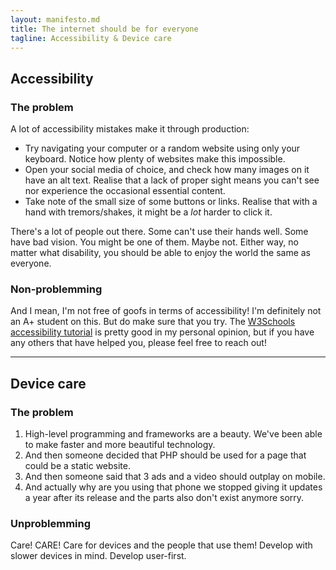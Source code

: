 ```yaml
---
layout: manifesto.md
title: The internet should be for everyone
tagline: Accessibility & Device care
---
```


## Accessibility
### The problem
A lot of accessibility mistakes make it through production:
- Try navigating your computer or a random website using only your keyboard. Notice how plenty of websites make this impossible.
- Open your social media of choice, and check how many images on it have an alt text. Realise that a lack of proper sight means you can't see nor experience the occasional essential content.
- Take note of the small size of some buttons or links. Realise that with a hand with tremors/shakes, it might be a *lot* harder to click it.

There's a lot of people out there. Some can't use their hands well. Some have bad vision.
You might be one of them. Maybe not.
Either way, no matter what disability, you should be able to enjoy the world the same as everyone.


### Non-problemming
 And I mean, I'm not free of goofs in terms of accessibility! I'm definitely not an A+ student on this. But do make sure that you try. The [W3Schools accessibility tutorial](https://www.w3schools.com/accessibility/) is pretty good in my personal opinion, but if you have any others that have helped you, please feel free to reach out!

---

## Device care
### The problem
1. High-level programming and frameworks are a beauty. We've been able to make faster and more beautiful technology.
2. And then someone decided that PHP should be used for a page that could be a static website.
3. And then someone said that 3 ads and a video should outplay on mobile.
4. And actually why are you using that phone we stopped giving it updates a year after its release and the parts also don't exist anymore sorry.

### Unproblemming
Care! CARE! Care for devices and the people that use them! Develop with slower devices in mind. Develop user-first.
